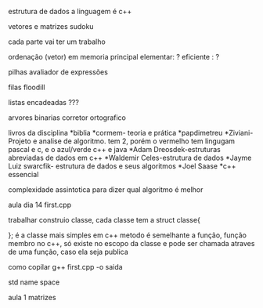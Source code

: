 estrutura de dados a linguagem é c++

vetores e matrizes
    sudoku

cada parte vai ter um trabalho 

ordenação (vetor) em memoria principal
    elementar: ? 
    eficiente : ?

pilhas 
    avaliador de expressões 

filas
    floodill

listas encadeadas 
???

arvores binarias 
    corretor ortografico  


livros da disciplina 
*biblia 
*cormem- teoria e prática 
*papdimetreu 
*Ziviani- Projeto e analise de algoritmo. tem 2, porém o vermelho tem lingugam pascal e c, e o azul/verde c++ e java
*Adam Dreosdek-estruturas abreviadas de dados em c++ 
*Waldemir Celes-estrutura de dados
*Jayme Luiz swarcfik- estrutura de dados e seus algoritmos 
*Joel Saase
*c++ essencial


complexidade assintotica para dizer qual algoritmo é melhor 


aula dia 14
first.cpp

trabalhar construio classe, cada classe tem
a struct classe{
   
};
é a classe mais simples em c++
metodo é semelhante a função, função membro no c++, só existe no escopo da classe e pode ser chamada atraves de uma função, caso ela seja publica 


como copilar
g++ first.cpp -o saida 

std name space

aula 1 matrizes 